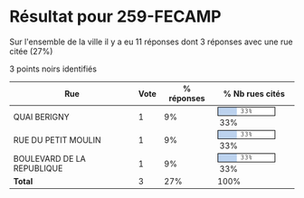 # Résultat pour 259-FECAMP

Sur l'ensemble de la ville il y a eu 11 réponses dont 3 réponses avec une rue citée (27%)

3 points noirs identifiés

| Rue | Vote | % réponses | % Nb rues cités|
|-----|------|------------|----------------|
| QUAI BERIGNY | 1 | 9% | <img src="../../img/bar_33.gif" />&nbsp;33%|
| RUE DU PETIT MOULIN | 1 | 9% | <img src="../../img/bar_33.gif" />&nbsp;33%|
| BOULEVARD DE LA REPUBLIQUE | 1 | 9% | <img src="../../img/bar_33.gif" />&nbsp;33%|
| **Total** | 3 | 27% | 100%|
